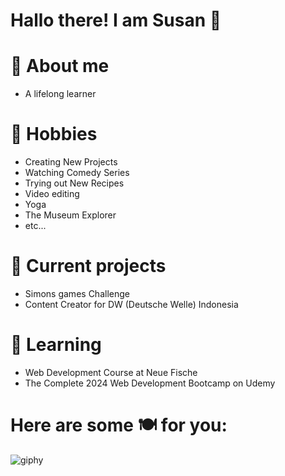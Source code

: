 # Hallo there! I am Susan 💫


# 🌯 About me

- A lifelong learner
  
 # 🍜 Hobbies
- Creating New Projects
- Watching Comedy Series
- Trying out New Recipes
- Video editing
- Yoga
- The Museum Explorer
- etc...

# 🍤 Current projects
- Simons games Challenge
- Content Creator for DW (Deutsche Welle) Indonesia

# 🧇 Learning
- Web Development Course at Neue Fische
- The Complete 2024 Web Development Bootcamp on Udemy
  

# Here are some 🍽 for you: 

![giphy](https://github.com/Sannsfilm/Sannsfilm/assets/154320732/26aae01d-f1fb-4947-a797-0881f782e947)


